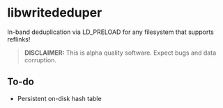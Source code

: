 # libwritededuper

In-band deduplication via LD_PRELOAD for any filesystem that supports reflinks!

> **DISCLAIMER:**  This is alpha quality software. Expect bugs and data corruption.

## To-do

- Persistent on-disk hash table
